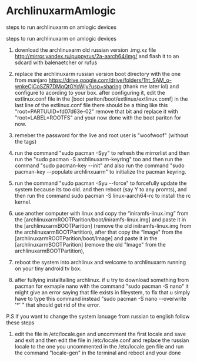 # ArchlinuxarmAmlogic
steps to run archlinuxarm on amlogic devices

steps to run archlinuxarm on amlogic devices

1. download the archlinuxarm old russian version .img.xz file  http://mirror.yandex.ru/puppyrus/2a-aarch64/img/  and flash it to an sdcard with balenaetcher or rufus

2. replace the archlinuxarm russian version boot directory with the one from manjaro https://drive.google.com/drive/folders/1ht_SAM_o-wnkeCjCoSZR7DMqQtGYoWjy?usp=sharing  (thank me later lol)
 and configure to acording to your box. after configuring it, edit the extlinux.conf file in the  [boot pariton/boot/extlinux/extlinux.comf] in the last line of the extlinux.conf file there should be a thing like this "root=PARTUUID=fd07d63e-02" remove that bit and replace it with "root=LABEL=ROOTFS" and your now done with the boot pariton for now.

3. remeber the password for the live and root user is "woofwoof" (without the tags)

4. run the command "sudo pacman -Syy" to refresh the mirrorlist and then run the "sudo pacman -S archlinuxarm-keyring" too and then run the command "sudo pacman-key --init" and also run the command "sudo pacman-key --populate archlinxuarm" to initialize the pacman keyring.

5. run the command "sudo pacman -Syu --force" to forcefully update the system because its too old. and then reboot (say Y to any promts), and then run the command sudo pacman -S linux-aarch64-rc to install the rc kernel. 

6. use another computer with linux and copy the “iniramfs-linux.img” from the [archlinuxarmROOTParition/boot/iniramfs-linux.img] and paste it in the [archlinuxarmBOOTParition] (remove the old initramfs-linux.img from the archlinuxarmBOOTPartition), after that copy the “Image" from the [archlinuxarmROOTParition/boot/Image] and paste it in the [archlinuxarmBOOTParition] (remove the old "Image" from the archlinuxarmBOOTPartition),

7. reboot the system into archlinux and welcome to archlinuxarm running on your tiny android tv box.

8. after fullying installtalling archlinux. if u try to download something from pacman for exmaple nano with the command "sudo pacman -S nano" it might give an error saying that file exists in fileystem, to fix that u simply have to type this command instead "sudo pacman -S nano --overwrite '*'  " that should get rid of the error.

 P.S if you want to change the system lanuage from russian to english follow these steps
1. edit the file in /etc/locale.gen and uncomment the first locale and save and exit and then edit the file in /etc/locale.conf and replace the russian locale to the one you uncommented in the /etc/locale.gen file and run the command "locale-gen" in the terminal and reboot and your done
